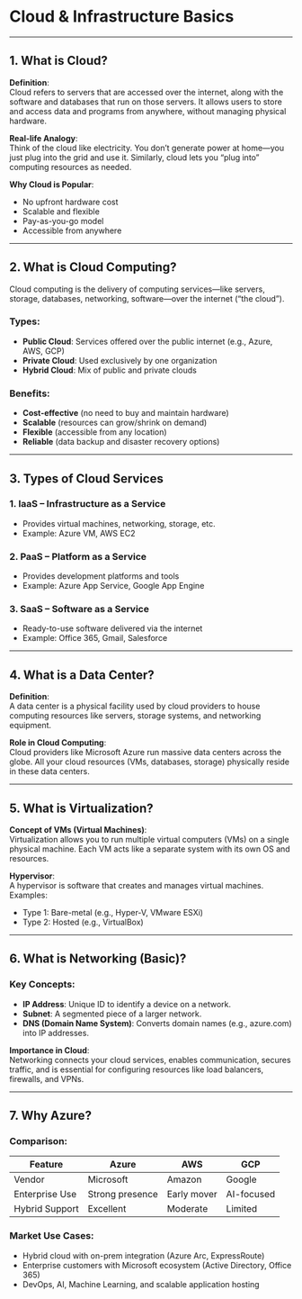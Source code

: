 # Cloud & Infrastructure Basics

---

## 1. What is Cloud?

**Definition**:  
Cloud refers to servers that are accessed over the internet, along with the software and databases that run on those servers. It allows users to store and access data and programs from anywhere, without managing physical hardware.

**Real-life Analogy**:  
Think of the cloud like electricity. You don’t generate power at home—you just plug into the grid and use it. Similarly, cloud lets you “plug into” computing resources as needed.

**Why Cloud is Popular**:  
- No upfront hardware cost  
- Scalable and flexible  
- Pay-as-you-go model  
- Accessible from anywhere  

---

## 2. What is Cloud Computing?

Cloud computing is the delivery of computing services—like servers, storage, databases, networking, software—over the internet (“the cloud”).

### Types:
- **Public Cloud**: Services offered over the public internet (e.g., Azure, AWS, GCP)
- **Private Cloud**: Used exclusively by one organization
- **Hybrid Cloud**: Mix of public and private clouds

### Benefits:
- **Cost-effective** (no need to buy and maintain hardware)
- **Scalable** (resources can grow/shrink on demand)
- **Flexible** (accessible from any location)
- **Reliable** (data backup and disaster recovery options)

---

## 3. Types of Cloud Services

### 1. IaaS – Infrastructure as a Service
- Provides virtual machines, networking, storage, etc.
- Example: Azure VM, AWS EC2

### 2. PaaS – Platform as a Service
- Provides development platforms and tools
- Example: Azure App Service, Google App Engine

### 3. SaaS – Software as a Service
- Ready-to-use software delivered via the internet
- Example: Office 365, Gmail, Salesforce

---

## 4. What is a Data Center?

**Definition**:  
A data center is a physical facility used by cloud providers to house computing resources like servers, storage systems, and networking equipment.

**Role in Cloud Computing**:  
Cloud providers like Microsoft Azure run massive data centers across the globe. All your cloud resources (VMs, databases, storage) physically reside in these data centers.

---

## 5. What is Virtualization?

**Concept of VMs (Virtual Machines)**:  
Virtualization allows you to run multiple virtual computers (VMs) on a single physical machine. Each VM acts like a separate system with its own OS and resources.

**Hypervisor**:  
A hypervisor is software that creates and manages virtual machines.  
Examples:
- Type 1: Bare-metal (e.g., Hyper-V, VMware ESXi)  
- Type 2: Hosted (e.g., VirtualBox)

---

## 6. What is Networking (Basic)?

### Key Concepts:
- **IP Address**: Unique ID to identify a device on a network.
- **Subnet**: A segmented piece of a larger network.
- **DNS (Domain Name System)**: Converts domain names (e.g., azure.com) into IP addresses.

**Importance in Cloud**:  
Networking connects your cloud services, enables communication, secures traffic, and is essential for configuring resources like load balancers, firewalls, and VPNs.

---

## 7. Why Azure?

### Comparison:
| Feature       | Azure           | AWS              | GCP            |
|---------------|------------------|------------------|----------------|
| Vendor        | Microsoft        | Amazon           | Google         |
| Enterprise Use| Strong presence  | Early mover      | AI-focused     |
| Hybrid Support| Excellent        | Moderate         | Limited        |

### Market Use Cases:
- Hybrid cloud with on-prem integration (Azure Arc, ExpressRoute)
- Enterprise customers with Microsoft ecosystem (Active Directory, Office 365)
- DevOps, AI, Machine Learning, and scalable application hosting
